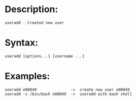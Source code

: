 # Description:
    useradd - Created new user

# Syntax:
    useradd [options...] [username ...]

 # Examples:
    useradd e00049               ->  create new user e00049
    useradd -s /bin/bash e00049  ->  useradd with bash shell 
   
 
